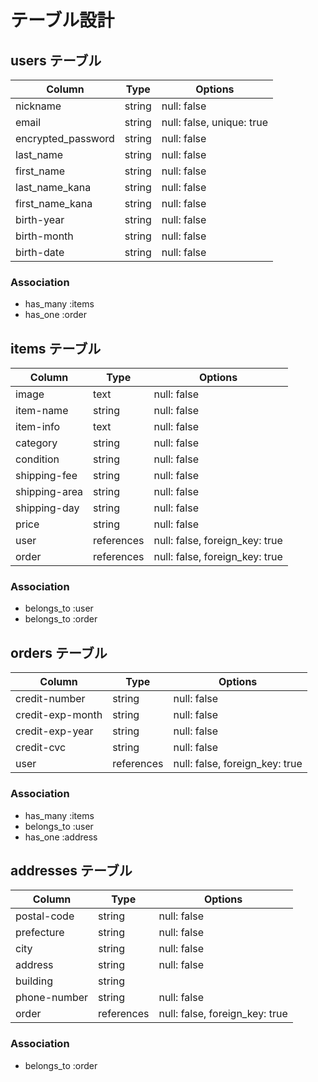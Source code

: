 # テーブル設計

## users テーブル
| Column             | Type   | Options     |
| ------------------ | ------ | ----------- |
| nickname           | string | null: false |
| email              | string | null: false, unique: true |
| encrypted_password | string | null: false |
| last_name          | string | null: false |
| first_name         | string | null: false |
| last_name_kana     | string | null: false |
| first_name_kana    | string | null: false |
| birth-year         | string | null: false |
| birth-month        | string | null: false |
| birth-date         | string | null: false |

### Association

- has_many :items
- has_one :order

## items テーブル

| Column           | Type       | Options                        |
| ---------------- | ---------- | ------------------------------ |
| image            | text       | null: false                    |
| item-name        | string     | null: false                    |
| item-info        | text       | null: false                    |
| category         | string     | null: false                    |
| condition        | string     | null: false                    |
| shipping-fee     | string     | null: false                    | 
| shipping-area    | string     | null: false                    |
| shipping-day     | string     | null: false                    |
| price            | string     | null: false                    |
| user             | references | null: false, foreign_key: true |
| order            | references | null: false, foreign_key: true |

### Association

- belongs_to :user
- belongs_to :order

## orders テーブル
| Column                | Type       | Options                        |
| --------------------- | ---------- | ------------------------------ |
| credit-number         | string     | null: false                    |
| credit-exp-month      | string     | null: false                    |
| credit-exp-year       | string     | null: false                    |
| credit-cvc            | string     | null: false                    |
| user                  | references | null: false, foreign_key: true |

### Association

- has_many :items
- belongs_to :user
- has_one :address

## addresses テーブル

| Column           | Type       | Options                        |
| ---------------- | ---------- | ------------------------------ |
| postal-code      | string     | null: false                    |
| prefecture       | string     | null: false                    |
| city             | string     | null: false                    |
| address          | string     | null: false                    |
| building         | string     |                                | 
| phone-number     | string     | null: false                    |
| order            | references | null: false, foreign_key: true |

### Association

- belongs_to :order
